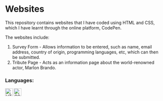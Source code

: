 # Websites
This repository contains websites that I have coded using HTML and CSS, which I have learnt through the online platform, CodePen.

The websites include:
1. Survey Form - Allows information to be entered, such as name, email address, country of origin, programming languages, etc, which can then be submitted.
2. Tribute Page - Acts as an information page about the world-renowned actor, Marlon Brando.

### Languages:
<a href="#"><img align="left" alt="HTML5" height="25px" src="https://img.shields.io/badge/HTML5-E34F26?style=for-the-badge&logo=html5&logoColor=white" /></a>
<a href="#"><img align="left" alt="CSS" height="25px" src="https://img.shields.io/badge/CSS-239120?&style=for-the-badge&logo=css3&logoColor=white" /></a>
